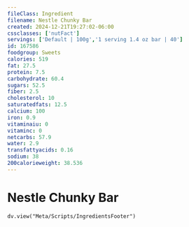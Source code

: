 ```yaml
---
fileClass: Ingredient
filename: Nestle Chunky Bar
created: 2024-12-21T19:27:02-06:00
cssclasses: ['nutFact']
servings: ['Default | 100g','1 serving 1.4 oz bar | 40']
id: 167586
foodgroup: Sweets
calories: 519
fat: 27.5
protein: 7.5
carbohydrate: 60.4
sugars: 52.5
fiber: 2.5
cholesterol: 10
saturatedfats: 12.5
calcium: 100
iron: 0.9
vitaminaiu: 0
vitaminc: 0
netcarbs: 57.9
water: 2.9
transfattyacids: 0.16
sodium: 38
200calorieweight: 38.536
---
```


# Nestle Chunky Bar

```dataviewjs
dv.view("Meta/Scripts/IngredientsFooter")
```